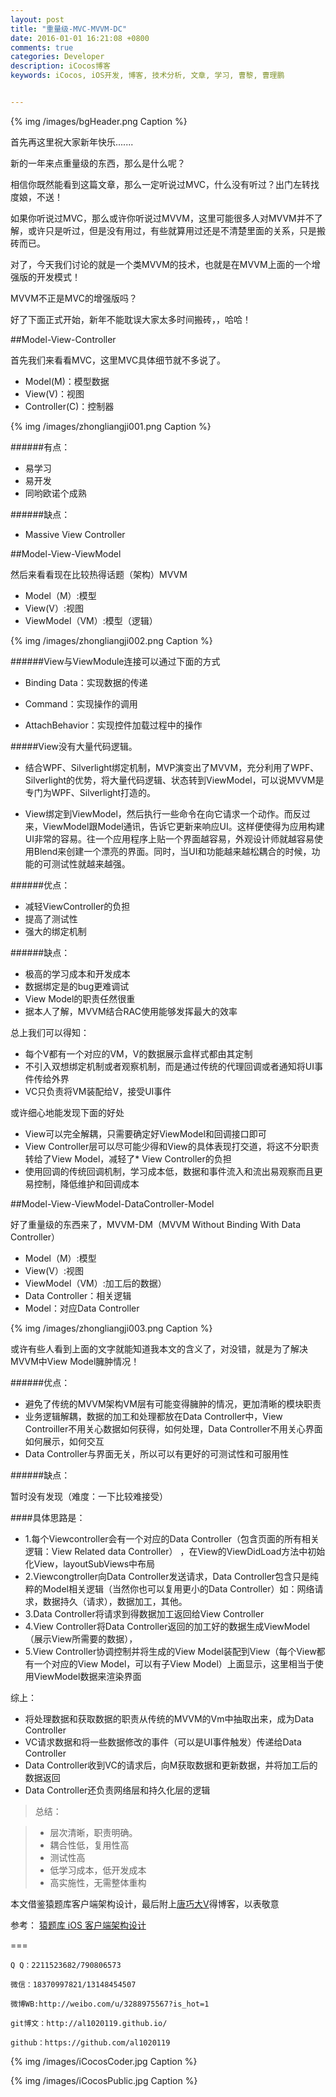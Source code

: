 ```yaml
---
layout: post
title: "重量级-MVC-MVVM-DC"
date: 2016-01-01 16:21:08 +0800
comments: true
categories: Developer
description: iCocos博客
keywords: iCocos, iOS开发, 博客, 技术分析, 文章, 学习, 曹黎, 曹理鹏


---
```



{% img /images/bgHeader.png Caption %}  



首先再这里祝大家新年快乐.......


新的一年来点重量级的东西，那么是什么呢？


相信你既然能看到这篇文章，那么一定听说过MVC，什么没有听过？出门左转找度娘，不送！


如果你听说过MVC，那么或许你听说过MVVM，这里可能很多人对MVVM并不了解，或许只是听过，但是没有用过，有些就算用过还是不清楚里面的关系，只是搬砖而已。


对了，今天我们讨论的就是一个类MVVM的技术，也就是在MVVM上面的一个增强版的开发模式！


MVVM不正是MVC的增强版吗？

好了下面正式开始，新年不能耽误大家太多时间搬砖，，哈哈！

##Model-View-Controller




<!--more-->


首先我们来看看MVC，这里MVC具体细节就不多说了。

* Model(M)：模型数据
* View(V)：视图
* Controller(C)：控制器

{% img /images/zhongliangji001.png Caption %}  


######有点：
* 易学习
* 易开发
* 同哟欧诺个成熟

######缺点：

* Massive View Controller

##Model-View-ViewModel

然后来看看现在比较热得话题（架构）MVVM
* Model（M）:模型
* View(V）:视图
* ViewModel（VM）:模型（逻辑）

{% img /images/zhongliangji002.png Caption %}  


######View与ViewModule连接可以通过下面的方式

* Binding Data：实现数据的传递

* Command：实现操作的调用

* AttachBehavior：实现控件加载过程中的操作


#####View没有大量代码逻辑。

- 结合WPF、Silverlight绑定机制，MVP演变出了MVVM，充分利用了WPF、Silverlight的优势，将大量代码逻辑、状态转到ViewModel，可以说MVVM是专门为WPF、Silverlight打造的。

- View绑定到ViewModel，然后执行一些命令在向它请求一个动作。而反过来，ViewModel跟Model通讯，告诉它更新来响应UI。这样便使得为应用构建UI非常的容易。往一个应用程序上贴一个界面越容易，外观设计师就越容易使用Blend来创建一个漂亮的界面。同时，当UI和功能越来越松耦合的时候，功能的可测试性就越来越强。




######优点：

* 减轻ViewController的负担
* 提高了测试性
* 强大的绑定机制

######缺点：

* 极高的学习成本和开发成本
* 数据绑定是的bug更难调试
* View Model的职责任然很重
* 据本人了解，MVVM结合RAC使用能够发挥最大的效率

总上我们可以得知：

* 每个V都有一个对应的VM，V的数据展示盒样式都由其定制
* 不引入双想绑定机制或者观察机制，而是通过传统的代理回调或者通知将UI事件传给外界
* VC只负责将VM装配给V，接受UI事件


或许细心地能发现下面的好处

* View可以完全解耦，只需要确定好ViewModel和回调接口即可
* View Controller层可以尽可能少得和View的具体表现打交道，将这不分职责转给了View Model，减轻了* View Controller的负担
* 使用回调的传统回调机制，学习成本低，数据和事件流入和流出易观察而且更易控制，降低维护和回调成本

##Model-View-ViewModel-DataController-Model


好了重量级的东西来了，MVVM-DM（MVVM Without Binding With Data Controller）

* Model（M）:模型
* View(V）:视图
* ViewModel（VM）:加工后的数据）
* Data Controller：相关逻辑
* Model：对应Data Controller

{% img /images/zhongliangji003.png Caption %}  


或许有些人看到上面的文字就能知道我本文的含义了，对没错，就是为了解决MVVM中View Model臃肿情况！


######优点：

* 避免了传统的MVVM架构VM层有可能变得臃肿的情况，更加清晰的模块职责
* 业务逻辑解耦，数据的加工和处理都放在Data Controller中，View Controiller不用关心数据如何获得，如何处理，Data Controller不用关心界面如何展示，如何交互
* Data Controller与界面无关，所以可以有更好的可测试性和可服用性

######缺点：

暂时没有发现（难度：一下比较难接受）



####具体思路是：

* 1.每个Viewcontroller会有一个对应的Data Controller（包含页面的所有相关逻辑：View Related data Controller） ，在View的ViewDidLoad方法中初始化View，layoutSubViews中布局
* 2.Viewcongtroller向Data Controller发送请求，Data Controller包含只是纯粹的Model相关逻辑（当然你也可以复用更小的Data Controller）如：网络请求，数据持久（请求），数据加工，其他。
* 3.Data Controller将请求到得数据加工返回给View Controller
* 4.View Controller将Data Controller返回的加工好的数据生成ViewModel（展示View所需要的数据），
* 5.View Controller协调控制并将生成的View Model装配到View（每个View都有一个对应的View Model，可以有子View Model）上面显示，这里相当于使用ViewModel数据来渲染界面



综上：

* 将处理数据和获取数据的职责从传统的MVVM的Vm中抽取出来，成为Data Controller
* VC请求数据和将一些数据修改的事件（可以是UI事件触发）传递给Data Controller
* Data Controller收到VC的请求后，向M获取数据和更新数据，并将加工后的数据返回
* Data Controller还负责网络层和持久化层的逻辑

> 总结：

> * 层次清晰，职责明确。
> * 耦合性低，复用性高
> * 测试性高
> * 低学习成本，低开发成本
> * 高实施性，无需整体重构

本文借鉴猿题库客户端架构设计，最后附上[唐巧大V](blog.devtang.com)得博客，以表敬意

参考：
[猿题库 iOS 客户端架构设计](https://mp.weixin.qq.com/s?__biz=MjM5NTIyNTUyMQ==&mid=444322139&idx=1&sn=c7bef4d439f46ee539aa76d612023d43&scene=1&srcid=1230NOb8TaHKmwxS9l8H6ctl&key=62bb001fdbc364e5a1bc589b94bd5aded40e489b2517710a1807b2d4f9e3f8a64fe2eed72590fd83cda13ebebec3002f&ascene=0&uin=MjMzNjU5MzYyMQ%3D%3D&devicetype=iMac+MacBookPro12%2C1+OSX+OSX+10.10.5+build%2814F27%29&version=11020201&pass_ticket=5ku6y9zhut5EyBt%2Bg%2FbjIWyq9HCDh4DuNn5XU5p4pwFMaKTtMfZYlkkNnlZDh11C)


===

    Q Q：2211523682/790806573

    微信：18370997821/13148454507
    
    微博WB:http://weibo.com/u/3288975567?is_hot=1
    
	git博文：http://al1020119.github.io/
	
	github：https://github.com/al1020119


{% img /images/iCocosCoder.jpg Caption %}  

{% img /images/iCocosPublic.jpg Caption %}  